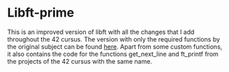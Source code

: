# Libft-prime

This is an improved version of libft with all the changes that I add throughout the 42 cursus.
The version with only the required functions by the original subject can be found [here](https://github.com/palgarob/Libft).
Apart from some custom functions, it also contains the code for the functions get_next_line
and ft_printf from the projects of the 42 cursus with the same name.
